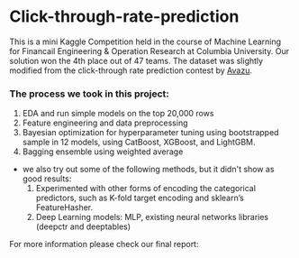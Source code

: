 # Click-through-rate-prediction

This is a mini Kaggle Competition held in the course of Machine Learning for Financail Engineering & Operation Research at Columbia University. Our solution won the 4th place out of 47 teams. The dataset was slightly modified from the click-through rate prediction contest by <a href='https://www.kaggle.com/c/avazu-ctr-prediction'>Avazu</a>.

### The process we took in this project:
  1. EDA and run simple models on the top 20,000 rows
  2. Feature engineering and data preprocessing
  3. Bayesian optimization for hyperparameter tuning using bootstrapped sample in 12 models, using CatBoost, XGBoost, and LightGBM.
  4. Bagging ensemble using weighted average

* we also try out some of the following methods, but it didn't show as good results:
  1. Experimented with other forms of encoding the categorical predictors, such as K-fold
target encoding and sklearn’s FeatureHasher.
  2. Deep Learning models: MLP, existing neural networks libraries (deepctr and deeptables)

For more information please check our final report: 
